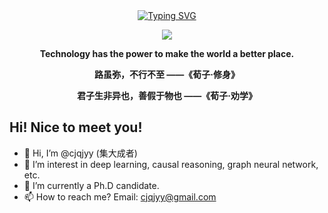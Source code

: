 <div align="center">
  
  <!-- dynamic typing effect 动态打字效果 -->
  <div align="center">
    <a href="https://blog.sunguoqi.com/">
      <img src="https://readme-typing-svg.demolab.com?font=Fira+Code&pause=1000&width=435&lines=println(%22Hello%2C%20World%22);cjqjyy&center=true&size=27" alt="Typing SVG" />
    </a>
  </div>

  <!-- knock code pictures 敲代码的图片 -->
  <img src="https://cdn.jsdelivr.net/gh/sun0225SUN/sun0225SUN/assets/images/coding.gif" /><br>
  
  <!-- profile logo 个人资料徽标 -->
  
<p><b>Technology has the power to make the world a better place.</b></p>
<p><b> 路虽弥，不行不至 ——《荀子·修身》</b></p>
<p><b> 君子生非异也，善假于物也 ——《荀子·劝学》</b></p>

</div>

## Hi! Nice to meet you!

<!-- 个人简介 -->
- 👋 Hi, I’m @cjqjyy (集大成者)
- 👀 I’m interest in deep learning, causal reasoning, graph neural network, etc.
- 🌱 I’m currently a Ph.D candidate.
- 📫 How to reach me? Email: cjqjyy@gmail.com
